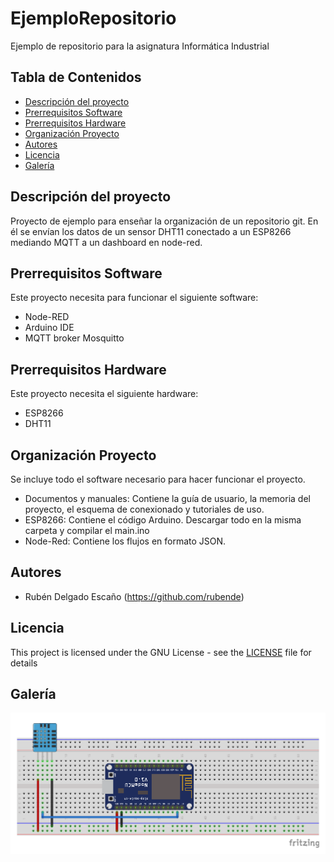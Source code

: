 # EjemploRepositorio
Ejemplo de repositorio para la asignatura Informática Industrial

## Tabla de Contenidos
* [Descripción del proyecto](#descripción-del-proyecto)
* [Prerrequisitos Software](#prerrequisitos-software)
* [Prerrequisitos Hardware](#prerrequisitos-hardware)
* [Organización Proyecto](#organización-proyecto)
* [Autores](#autores)
* [Licencia](#licencia)
* [Galería](#galería)

## Descripción del proyecto
Proyecto de ejemplo para enseñar la organización de un repositorio git. 
En él se envían los datos de un sensor DHT11 conectado a un ESP8266 mediando MQTT a un dashboard en node-red.

## Prerrequisitos Software
Este proyecto necesita para funcionar el siguiente software:
  - Node-RED
  - Arduino IDE
  - MQTT broker Mosquitto

## Prerrequisitos Hardware
Este proyecto necesita el siguiente hardware:
  - ESP8266
  - DHT11

## Organización Proyecto
Se incluye todo el software necesario para hacer funcionar el proyecto.
  - Documentos y manuales: Contiene la guía de usuario, la memoria del proyecto, el esquema de conexionado y tutoriales de uso.
  - ESP8266: Contiene el código Arduino. Descargar todo en la misma carpeta y compilar el main.ino
  - Node-Red: Contiene los flujos en formato JSON. 

## Autores
  - Rubén Delgado Escaño (https://github.com/rubende)


## Licencia
This project is licensed under the GNU License - see the [LICENSE](LICENSE) file for details

## Galería
<img src="/Documentos y manuales/esquema_conexion.pdf" width="512"> 